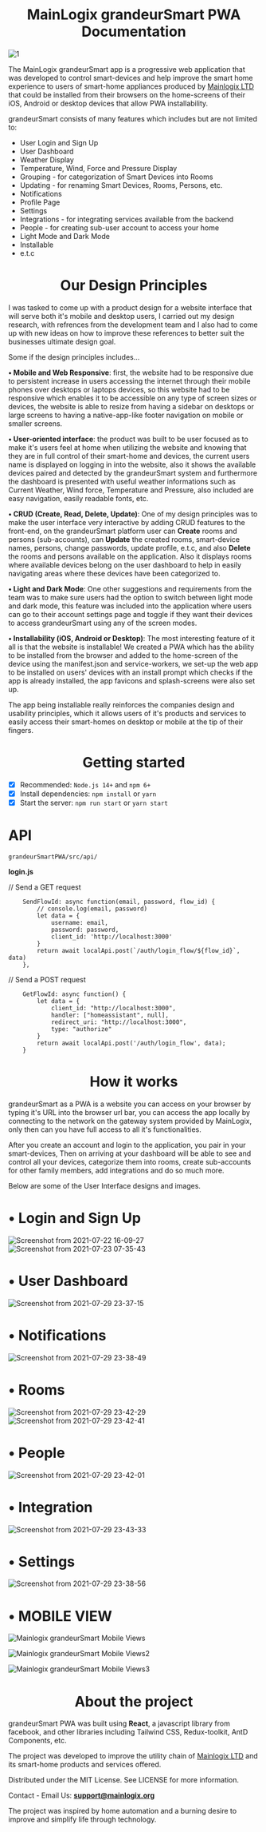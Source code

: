 <h1 align='center'>MainLogix grandeurSmart PWA Documentation</h1>

![1](https://user-images.githubusercontent.com/64613243/127857570-c6c6f3c9-f4b4-43fa-b8f6-6b5a2e0e541a.png)

The MainLogix grandeurSmart app is a progressive web application that was developed to control smart-devices and help improve the smart home experience to users of smart-home appliances produced by <a href='https://mainlogix.org/'>Mainlogix LTD</a> that could be installed from their browsers on the home-screens of their iOS, Android or desktop devices that allow PWA installability.

grandeurSmart consists of many features which includes but are not limited to:

<ul>
  <li>User Login and Sign Up</li>
  <li>User Dashboard</li>
  <li>Weather Display</li>
  <li>Temperature, Wind, Force and Pressure Display</li>
  <li>Grouping - for categorization of Smart Devices into Rooms</li>
  <li>Updating - for renaming Smart Devices, Rooms, Persons, etc.</li>
  <li>Notifications</li>
  <li>Profile Page</li>
  <li>Settings</li>
  <li>Integrations - for integrating services available from the backend</li>
  <li>People - for creating sub-user account to access your home</li>
  <li>Light Mode and Dark Mode</li>
  <li>Installable</li>
  <li>e.t.c</li>
</ul>

<h1 align='center'>Our Design Principles</h1>

I was tasked to come up with a product design for a website interface that will serve both it's mobile and desktop users, I carried out my design research, with refrences from the development team and I also had to come up with new ideas on how to improve these references to better suit the businesses ultimate design goal.

Some if the design principles includes...

**• Mobile and Web Responsive**: first, the website had to be responsive due to persistent increase in users accessing the internet through their mobile phones over desktops or laptops devices, so this website had to be responsive which enables it to be accessible on any type of screen sizes or devices, the website is able to resize from having a sidebar on desktops or large screens to having a native-app-like footer navigation on mobile or smaller screens.

**• User-oriented interface**: the product was built to be user focused as to make it's users feel at home when utilizing the website and knowing that they are in full control of their smart-home and devices, the current users name is displayed on logging in into the website, also it shows the available devices paired and detected by the grandeurSmart system and furthermore the dashboard is presented with useful weather informations such as Current Weather, Wind force, Temperature and Pressure, also included are easy navigation, easily readable fonts, etc.


**• CRUD (Create, Read, Delete, Update)**: One of my design principles was to make the user interface very interactive by adding CRUD features to the front-end, on the grandeurSmart platform user can **Create** rooms and persons (sub-accounts), can **Update** the created rooms, smart-device names, persons, change passwords, update profile, e.t.c, and also **Delete** the rooms and persons available on the application. Also it displays rooms where available devices belong on the user dashboard to help in easily navigating areas where these devices have been categorized to.

**• Light and Dark Mode**: One other suggestions and requirements from the team was to make sure users had the option to switch between light mode and dark mode, this feature was included into the application where users can go to their account settings page and toggle if they want their devices to access grandeurSmart using any of the screen modes.

**• Installability (iOS, Android or Desktop)**: The most interesting feature of it all is that the website is installable! We created a PWA which has the ability to be installed from the browser and added to the home-screen of the device using the manifest.json and service-workers, we set-up the web app to be installed on users' devices with an install prompt which checks if the app is already installed, the app favicons and splash-screens were also set up.

The app being installable really reinforces the companies design and usability principles, which it allows users of it's products and services to easily access their smart-homes on desktop or mobile at the tip of their fingers.

<h1 align='center'>Getting started</h1>

- [x] Recommended: `Node.js 14+` and `npm 6+`
- [x] Install dependencies: `npm install` or `yarn`
- [x] Start the server: `npm run start` or `yarn start`

<h1>API </h1>

`grandeurSmartPWA/src/api/`

**login.js**

 // Send a GET request
 
        SendFlowId: async function(email, password, flow_id) {
            // console.log(email, password)
            let data = {
                username: email,
                password: password,
                client_id: 'http://localhost:3000'
            }
            return await localApi.post(`/auth/login_flow/${flow_id}`, data)
        },
        
  // Send a POST request
  
        GetFlowId: async function() {
            let data = {
                client_id: "http://localhost:3000",
                handler: ["homeassistant", null],
                redirect_uri: "http://localhost:3000",
                type: "authorize"
            }
            return await localApi.post('/auth/login_flow', data);
        }



<h1 align='center'>How it works</h1>

grandeurSmart as a PWA is a website you can access on your browser by typing it's URL into the browser url bar, you can access the app locally by connecting to the network on the gateway system provided by MainLogix, only then can you have full access to all it's functionalities.

After you create an account and login to the application, you pair in your smart-devices, Then on arriving at your dashboard will be able to see and control all your devices, categorize them into rooms, create sub-accounts for other family members, add integrations and do so much more.

Below are some of the User Interface designs and images.

<h1 >• Login and Sign Up</h1>

![Screenshot from 2021-07-22 16-09-27](https://user-images.githubusercontent.com/64613243/127873079-6a636d0d-0b35-4605-a496-23956e3b5819.png)
![Screenshot from 2021-07-23 07-35-43](https://user-images.githubusercontent.com/64613243/127873093-0afbd521-82ce-4af1-8373-11403e584f03.png)


<h1 >• User Dashboard</h1>

![Screenshot from 2021-07-29 23-37-15](https://user-images.githubusercontent.com/64613243/127876971-d55e39c8-4355-4e73-9047-64bb329ed589.png)


<h1 >• Notifications</h1>

![Screenshot from 2021-07-29 23-38-49](https://user-images.githubusercontent.com/64613243/127873572-af3a8071-1d02-4cb7-ba6f-845794b82b08.png)

<h1 >• Rooms</h1>

![Screenshot from 2021-07-29 23-42-29](https://user-images.githubusercontent.com/64613243/127874025-4ddbd016-5019-4fc7-9541-b6549a753e79.png)
![Screenshot from 2021-07-29 23-42-41](https://user-images.githubusercontent.com/64613243/127874250-69950a8c-7a4c-46a1-8762-988bbe60727b.png)

<h1 >• People</h1>

![Screenshot from 2021-07-29 23-42-01](https://user-images.githubusercontent.com/64613243/127878950-f77a4863-461b-4d9f-80d6-725814e6da11.png)


<h1 >• Integration</h1>

![Screenshot from 2021-07-29 23-43-33](https://user-images.githubusercontent.com/64613243/127878981-12faf44b-b525-4322-9c5d-f8c3c6f070f2.png)


<h1 >• Settings</h1>

![Screenshot from 2021-07-29 23-38-56](https://user-images.githubusercontent.com/64613243/127879065-b23232f0-818d-41c2-97b5-8ea02fff728f.png)


<h1 >• MOBILE VIEW</h1>

![Mainlogix grandeurSmart Mobile Views](https://user-images.githubusercontent.com/64613243/128128749-d70697f5-a0e9-4402-9f51-3585cb497fbe.png)

![Mainlogix grandeurSmart Mobile Views2](https://user-images.githubusercontent.com/64613243/128128765-59919e64-c44a-48d2-aec2-3a226b215f57.png)

![Mainlogix grandeurSmart Mobile Views3](https://user-images.githubusercontent.com/64613243/128128777-0794c523-1e4d-4e40-8629-161040bf2ad3.png)



<h1 align='center'>About the project</h1>

grandeurSmart PWA was built using **React**, a javascript library from facebook, and other libraries including Tailwind CSS, Redux-toolkit, AntD Components, etc. 

The project was developed to improve the utility chain of <a href='https://mainlogix.org/'>Mainlogix LTD</a> and its smart-home products and services offered.

Distributed under the MIT License. See LICENSE for more information.

Contact - Email Us: **support@mainlogix.org**

The project was inspired by home automation and a burning desire to improve and simplify life through technology.
